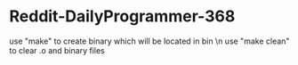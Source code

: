 # Reddit-DailyProgrammer-368
use "make" to create binary which will be located in bin \n
use "make clean" to clear .o and binary files
